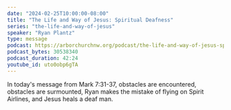 ```yaml
---
date: "2024-02-25T10:00:00-08:00"
title: "The Life and Way of Jesus: Spiritual Deafness"
series: "the-life-and-way-of-jesus"
speaker: "Ryan Plantz"
type: message
podcast: https://arborchurchnw.org/podcast/the-life-and-way-of-jesus-spiritual-deafness.mp3
podcast_bytes: 30538340
podcast_duration: 42:24
youtube_id: uto0obp6gTA
---
```


In today's message from Mark 7:31-37, obstacles are encountered, obstacles are surmounted, Ryan makes the mistake of flying on Spirit Airlines, and Jesus heals a deaf man.

